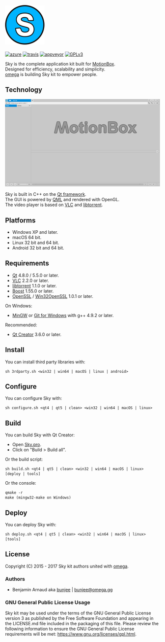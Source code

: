 <a href="http://omega.gg/MotionBox/sources"><img src="dist/pictures/Sky.png" alt="Sky kit" width="128px"></a>
---
[![azure](https://dev.azure.com/bunjee/Sky/_apis/build/status/omega-gg.Sky)](https://dev.azure.com/bunjee/Sky/_build)
[![travis](http://api.travis-ci.org/omega-gg/Sky.svg)](http://travis-ci.org/omega-gg/Sky)
[![appveyor](http://ci.appveyor.com/api/projects/status/86v4f4gv95u68w18?svg=true)](http://ci.appveyor.com/project/3unjee/sky)
[![GPLv3](https://img.shields.io/badge/License-GPLv3-blue.svg)](https://www.gnu.org/licenses/gpl.html)

Sky is the complete application kit built for [MotionBox](http://omega.gg/MotionBox).<br>
Designed for efficiency, scalability and simplicity.<br>
[omega](http://omega.gg/about) is building Sky kit to empower people.<br>

## Technology
<a href="http://omega.gg/MotionBox"><img src="dist/pictures/MotionBox.png" alt="MotionBox" width="512px"></a>

Sky is built in C++ on the [Qt framework](http://github.com/qtproject).<br>
The GUI is powered by [QML](http://github.com/qtproject/qtdeclarative) and rendered with OpenGL.<br>
The video player is based on [VLC](http://github.com/videolan/vlc) and [libtorrent](http://en.wikipedia.org/wiki/libtorrent).<br>

## Platforms

- Windows XP and later.
- macOS 64 bit.
- Linux 32 bit and 64 bit.
- Android 32 bit and 64 bit.

## Requirements

- [Qt](http://download.qt.io/official_releases/qt) 4.8.0 / 5.5.0 or later.
- [VLC](http://download.videolan.org/pub/videolan/vlc) 2.2.0 or later.
- [libtorrent](http://github.com/arvidn/libtorrent/releases) 1.1.0 or later.
- [Boost](http://www.boost.org/users/download) 1.55.0 or later.
- [OpenSSL](http://www.openssl.org/source) / [Win32OpenSSL](http://slproweb.com/products/Win32OpenSSL.html) 1.0.1 or later.

On Windows:
- [MinGW](http://sourceforge.net/projects/mingw) or [Git for Windows](http://git-for-windows.github.io) with g++ 4.9.2 or later.

Recommended:
- [Qt Creator](http://download.qt.io/official_releases/qtcreator) 3.6.0 or later.

## Install

You can install third party libraries with:

    sh 3rdparty.sh <win32 | win64 | macOS | linux | android>

## Configure

You can configure Sky with:

    sh configure.sh <qt4 | qt5 | clean> <win32 | win64 | macOS | linux>

## Build

You can build Sky with Qt Creator:
- Open [Sky.pro](Sky.pro).
- Click on "Build > Build all".

Or the build script:

    sh build.sh <qt4 | qt5 | clean> <win32 | win64 | macOS | linux> [deploy | tools]

Or the console:

    qmake -r
    make (mingw32-make on Windows)

## Deploy

You can deploy Sky with:

    sh deploy.sh <qt4 | qt5 | clean> <win32 | win64 | macOS | linux> [tools]

## License

Copyright (C) 2015 - 2017 Sky kit authors united with [omega](http://omega.gg/about).

### Authors

- Benjamin Arnaud aka [bunjee](http://bunjee.me) | <bunjee@omega.gg>

### GNU General Public License Usage

Sky kit may be used under the terms of the GNU General Public License version 3 as published
by the Free Software Foundation and appearing in the LICENSE.md file included in the packaging
of this file. Please review the following information to ensure the GNU General Public License
requirements will be met: https://www.gnu.org/licenses/gpl.html.
